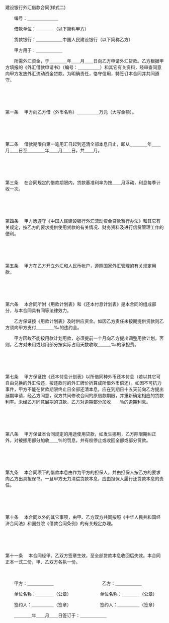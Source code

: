 



建设银行外汇借款合同(样式二)



 

　　编号：＿＿＿＿＿＿＿

　　借款单位：＿＿＿＿（以下简称甲方）

　　贷款银行：＿＿＿＿＿＿中国人民建设银行（以下简称乙方）

　　甲方用于：＿＿＿＿＿＿

　　所需外汇资金，于＿＿＿＿年＿＿月＿＿日向乙方申请外汇贷款。乙方根据甲方填报的《外汇借款申请书》（编号：＿＿＿＿＿）和其它有关资料，经审查同意向甲方发放外汇流动资金贷款。为明确责任，恪守信用，特签订本合同并共同遵守。

　　

　　

第一条
　甲方向乙方借（外币名称）＿＿＿＿＿万元（大写金额）。

　　

　　

第二条
　借款期限自第一笔用汇日起到还清全部本息日止，即从＿＿＿＿年＿＿月＿＿日至＿＿＿＿年＿＿月＿＿日，共＿＿月。

　　

　　

第三条
　在合同规定的借款期限内，贷款基准利率为按＿＿月浮动，利息每季计收一次。

　　

　　

第四条
　甲方愿遵守《中国人民建设银行外汇流动资金贷款暂行办法》和其它有关规定，按乙方的要求提供使用贷款的有关情况、财务资料及进行信贷管理工作的便利。

　　

　　

第五条
　甲方在乙方开立外汇和人民币帐户，遵照国家外汇管理的有关规定用款。

　　

　　

第六条
　本合同所附《用款计划表》和《还本付息计划表》是本合同的组成部分，与本合同具有同等法律效力。

　　乙方保证按《用款计划表》及时供应资金。如因乙方责任未按期提供贷款则乙方须向甲方支付＿＿＿＿‰的违约金。

　　甲方因故不能按用款计划用款，必须提前一个月向乙方提出调整用款计划。否则，乙方对未用或超用部分按实际占用天数收取＿＿＿‰的承担费。

　　

　　

第七条
　甲方保证按《还本付息计划表》以所借同种外币还本付息（若以其它可自由兑换的外汇偿还，按还款时的外汇牌价折算成所借外币偿还）。如因不可抗力事件，甲方不能在贷款期限终止日全部还清本息，应在到期日十五天前向乙方提出展期申请，经乙方同意，双方共同修改合同的原借款期限，并重新确定相应的贷款利率。未经乙方同意展期的贷款，乙方对逾期部分加收＿＿％的逾期利息。

　　

　　

第八条
　甲方保证本合同规定的用途使用贷款，如发生挪用，乙方除限期纠正外，对被挪用部分加收＿＿％的罚息，并有权停止或收回全部或部分贷款。

　　

　　

第九条
　本合同项下的借款本息由作为甲方的担保人，并由担保人按乙方的要求向乙方出具担保书。一旦甲方无力清偿贷款本息，应由担保人履行还贷款本息的责任。

　　

　　

第十条
　本合同以外的其它事项，由甲、乙方双方共同按照《中华人民共和国经济合同法》和国务院《借款合同条例》的有关规定办理。

　　

　　

第十一条
　本合同经甲、乙双方签章生效，至全部贷款本息收回后失效。本合同正本一式二份，甲、乙双方各执一份。　　

　　

　　甲方：＿＿＿＿＿＿　　　　　　　　　　　乙方：＿＿＿＿＿＿

　　单位名称：＿＿＿＿（公章）　　　　　　　单位名称：＿＿＿＿（公章）

　　签约人：＿＿＿＿＿（签章）　　　　　　　签约人：＿＿＿＿＿（签章）　　　　　　　　　　　　　　　

　　＿＿＿＿年＿＿月＿＿日签订于：＿＿＿＿＿＿

　　